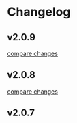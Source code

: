 # Changelog


## v2.0.9

[compare changes](https://github.com/gyxoBka/nuxt-breakpoints-media/compare/v2.0.8...v2.0.9)

## v2.0.8

[compare changes](https://github.com/gyxoBka/nuxt-breakpoints-media/compare/v2.0.7...v2.0.8)

## v2.0.7


